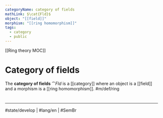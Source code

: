 ```yaml
---
categoryName: category of fields
mathLink: $\cat{Fld}$
object: "[[field]]"
morphism: "[[ring homomorphism]]"
tags:
  - category
  - public
---
```

[[Ring theory MOC]]
# Category of fields

The **category of fields** $\cat{Fld}$ is a [[category]] where
an object is a [[field]]
and a morphism is a [[ring homomorphism]]. #m/def/ring 


#
---
#state/develop | #lang/en | #SemBr
